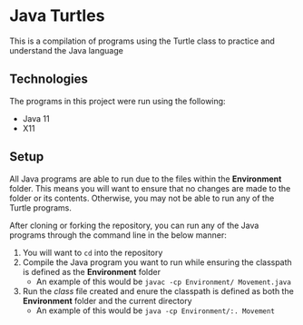 # Java Turtles
This is a compilation of programs using the Turtle class to practice and understand the Java language

## Technologies
The programs in this project were run using the following:
* Java 11
* X11

## Setup
All Java programs are able to run due to the files within the **Environment** folder. This means you will want to ensure that no changes are made to the folder or its contents. Otherwise, you may not be able to run any of the Turtle programs.

After cloning or forking the repository, you can run any of the Java programs through the command line in the below manner:
1. You will want to `cd` into the repository
2. Compile the Java program you want to run while ensuring the classpath is defined as the **Environment** folder
   - An example of this would be `javac -cp Environment/ Movement.java`
3. Run the *class* file created and enure the classpath is defined as both the **Environment** folder and the current directory
   - An example of this would be `java -cp Environment/:. Movement`
